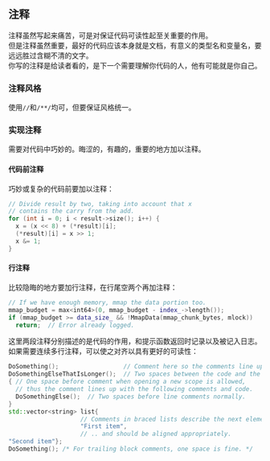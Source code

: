 ## 注释
注释虽然写起来痛苦，可是对保证代码可读性起至关重要的作用。  
但是注释虽然重要，最好的代码应该本身就是文档，有意义的类型名和变量名，要远远胜过含糊不清的文字。  
你写的注释是给读者看的，是下一个需要理解你代码的人，他有可能就是你自己。  

### 注释风格
使用`//`和`/**/`均可，但要保证风格统一。  

### 实现注释
需要对代码中巧妙的。晦涩的，有趣的，重要的地方加以注释。  

#### 代码前注释
巧妙或复杂的代码前要加以注释：  
``` c++
// Divide result by two, taking into account that x
// contains the carry from the add.
for (int i = 0; i < result->size(); i++) {
  x = (x << 8) + (*result)[i];
  (*result)[i] = x >> 1;
  x &= 1;
}
```

#### 行注释
比较隐晦的地方要加行注释，在行尾空两个再加注释：  
``` c++
// If we have enough memory, mmap the data portion too.
mmap_budget = max<int64>(0, mmap_budget - index_->length());
if (mmap_budget >= data_size_ && !MmapData(mmap_chunk_bytes, mlock))
  return;  // Error already logged.
```
这里两段注释分别描述的是代码的作用，和提示函数返回时记录以及被记入日志。  
如果需要连续多行注释，可以使之对齐以具有更好的可读性：  
``` c++
DoSomething();                  // Comment here so the comments line up.
DoSomethingElseThatIsLonger();  // Two spaces between the code and the comment.
{ // One space before comment when opening a new scope is allowed,
  // thus the comment lines up with the following comments and code.
  DoSomethingElse();  // Two spaces before line comments normally.
}
std::vector<string> list{
                    // Comments in braced lists describe the next element...
                    "First item",
                    // .. and should be aligned appropriately.
"Second item"};
DoSomething(); /* For trailing block comments, one space is fine. */
```


